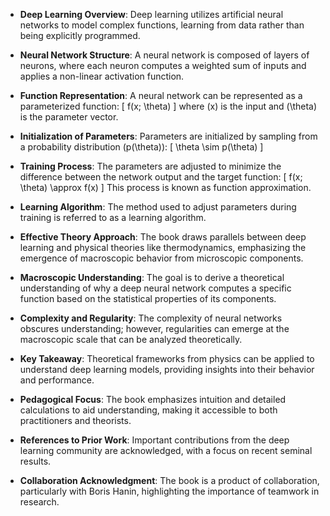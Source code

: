 - **Deep Learning Overview**: Deep learning utilizes artificial neural networks to model complex functions, learning from data rather than being explicitly programmed.

- **Neural Network Structure**: A neural network is composed of layers of neurons, where each neuron computes a weighted sum of inputs and applies a non-linear activation function.

- **Function Representation**: A neural network can be represented as a parameterized function:
  \[
  f(x; \theta)
  \]
  where \(x\) is the input and \(\theta\) is the parameter vector.

- **Initialization of Parameters**: Parameters are initialized by sampling from a probability distribution \(p(\theta)\):
  \[
  \theta \sim p(\theta)
  \]

- **Training Process**: The parameters are adjusted to minimize the difference between the network output and the target function:
  \[
  f(x; \theta) \approx f(x)
  \]
  This process is known as function approximation.

- **Learning Algorithm**: The method used to adjust parameters during training is referred to as a learning algorithm.

- **Effective Theory Approach**: The book draws parallels between deep learning and physical theories like thermodynamics, emphasizing the emergence of macroscopic behavior from microscopic components.

- **Macroscopic Understanding**: The goal is to derive a theoretical understanding of why a deep neural network computes a specific function based on the statistical properties of its components.

- **Complexity and Regularity**: The complexity of neural networks obscures understanding; however, regularities can emerge at the macroscopic scale that can be analyzed theoretically.

- **Key Takeaway**: Theoretical frameworks from physics can be applied to understand deep learning models, providing insights into their behavior and performance.

- **Pedagogical Focus**: The book emphasizes intuition and detailed calculations to aid understanding, making it accessible to both practitioners and theorists.

- **References to Prior Work**: Important contributions from the deep learning community are acknowledged, with a focus on recent seminal results.

- **Collaboration Acknowledgment**: The book is a product of collaboration, particularly with Boris Hanin, highlighting the importance of teamwork in research.